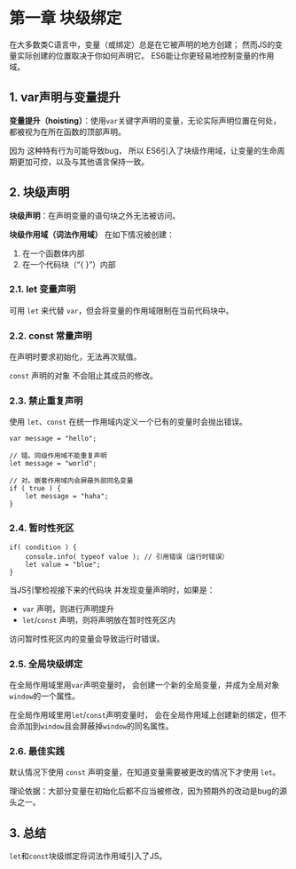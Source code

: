  # 第一章 块级绑定

在大多数类C语言中，变量（或绑定）总是在它被声明的地方创建；
然而JS的变量实际创建的位置取决于你如何声明它。
ES6能让你更轻易地控制变量的作用域。

## 1. var声明与变量提升

**变量提升（hoisting）**：使用`var`关键字声明的变量，无论实际声明位置在何处，
都被视为在所在函数的顶部声明。

因为 这种特有行为可能导致bug，
所以 ES6引入了块级作用域，让变量的生命周期更加可控，以及与其他语言保持一致。

## 2. 块级声明

**块级声明**：在声明变量的语句块之外无法被访问。

**块级作用域（词法作用域）** 在如下情况被创建：

1. 在一个函数体内部
2. 在一个代码块（“{ }”）内部

### 2.1. let 变量声明

可用 `let` 来代替 `var`，但会将变量的作用域限制在当前代码块中。


### 2.2. const 常量声明

在声明时要求初始化，无法再次赋值。

`const` 声明的对象 不会阻止其成员的修改。

### 2.3. 禁止重复声明

使用 `let`、`const` 在统一作用域内定义一个已有的变量时会抛出错误。

    var message = "hello";

    // 错。同级作用域不能重复声明
    let message = "world";

    // 对。嵌套作用域内会屏蔽外部同名变量
    if ( true ) {
        let message = "haha";
    }

### 2.4. 暂时性死区

    if( condition ) {
        console.info( typeof value ); // 引用错误（运行时错误）
        let value = "blue";
    }

当JS引擎检视接下来的代码块 并发现变量声明时，如果是：
* `var` 声明，则进行声明提升
* `let`/`const` 声明，则将声明放在暂时性死区内

访问暂时性死区内的变量会导致运行时错误。

### 2.5. 全局块级绑定

在全局作用域里用`var`声明变量时，
会创建一个新的全局变量，并成为全局对象`window`的一个属性。

在全局作用域里用`let`/`const`声明变量时，
会在全局作用域上创建新的绑定，但不会添加到`window`且会屏蔽掉`window`的同名属性。

### 2.6. 最佳实践

默认情况下使用 `const` 声明变量，在知道变量需要被更改的情况下才使用 `let`。

理论依据：大部分变量在初始化后都不应当被修改，因为预期外的改动是bug的源头之一。

## 3. 总结

`let`和`const`块级绑定将词法作用域引入了JS。
